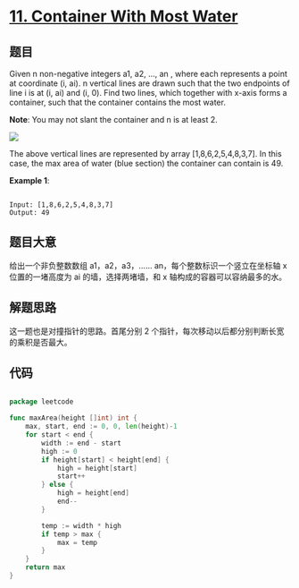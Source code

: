 # [11. Container With Most Water](https://leetcode.com/problems/container-with-most-water/)

## 题目

Given n non-negative integers a1, a2, ..., an , where each represents a point at coordinate (i, ai). n vertical lines are drawn such that the two endpoints of line i is at (i, ai) and (i, 0). Find two lines, which together with x-axis forms a container, such that the container contains the most water.

**Note**: You may not slant the container and n is at least 2.

![](https://s3-lc-upload.s3.amazonaws.com/uploads/2018/07/17/question_11.jpg)

The above vertical lines are represented by array [1,8,6,2,5,4,8,3,7]. In this case, the max area of water (blue section) the container can contain is 49.

**Example 1**:

```

Input: [1,8,6,2,5,4,8,3,7]
Output: 49

```


## 题目大意

给出一个非负整数数组 a1，a2，a3，…… an，每个整数标识一个竖立在坐标轴 x 位置的一堵高度为 ai 的墙，选择两堵墙，和 x 轴构成的容器可以容纳最多的水。

## 解题思路


这一题也是对撞指针的思路。首尾分别 2 个指针，每次移动以后都分别判断长宽的乘积是否最大。

## 代码

```go

package leetcode

func maxArea(height []int) int {
	max, start, end := 0, 0, len(height)-1
	for start < end {
		width := end - start
		high := 0
		if height[start] < height[end] {
			high = height[start]
			start++
		} else {
			high = height[end]
			end--
		}

		temp := width * high
		if temp > max {
			max = temp
		}
	}
	return max
}

```
